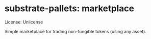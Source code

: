 # substrate-pallets: marketplace

License: Unlicense

Simple marketplace for trading non-fungible tokens (using any asset).
